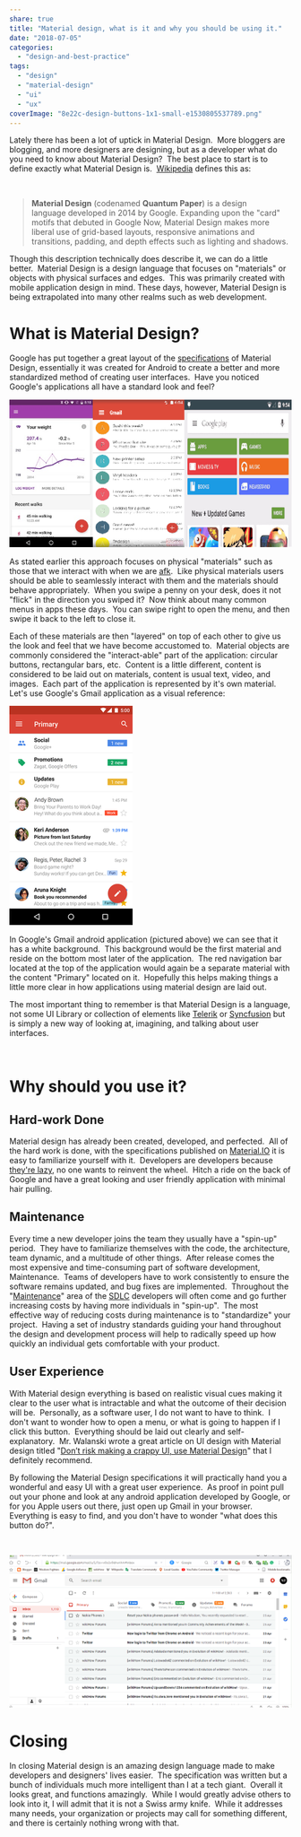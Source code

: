 ```yaml
---
share: true
title: "Material design, what is it and why you should be using it."
date: "2018-07-05"
categories: 
  - "design-and-best-practice"
tags: 
  - "design"
  - "material-design"
  - "ui"
  - "ux"
coverImage: "8e22c-design-buttons-1x1-small-e1530805537789.png"
---
```


Lately there has been a lot of uptick in Material Design.  More bloggers are blogging, and more designers are designing, but as a developer what do you need to know about Material Design?  The best place to start is to define exactly what Material Design is.  [Wikipedia](https://en.wikipedia.org/wiki/Material_Design) defines this as:

 

> **Material Design** (codenamed **Quantum Paper**) is a design language developed in 2014 by Google. Expanding upon the "card" motifs that debuted in Google Now, Material Design makes more liberal use of grid-based layouts, responsive animations and transitions, padding, and depth effects such as lighting and shadows.

Though this description technically does describe it, we can do a little better.  Material Design is a design language that focuses on "materials" or objects with physical surfaces and edges.  This was primarily created with mobile application design in mind. These days, however, Material Design is being extrapolated into many other realms such as web development.

# What is Material Design?

Google has put together a great layout of the [specifications](https://material.io/design/introduction/#principles) of Material Design, essentially it was created for Android to create a better and more standardized method of creating user interfaces.  Have you noticed Google's applications all have a standard look and feel?

[![Google Android Applications](../../../public/imgs/posts/2018-07-05/c3c86-capture.png)](../../../public/imgs/posts/2018-07-05/c3c86-capture.png)

As stated earlier this approach focuses on physical "materials" such as those that we interact with when we are [afk](https://www.grammarly.com/blog/afk-meaning/).  Like physical materials users should be able to seamlessly interact with them and the materials should behave appropriately.  When you swipe a penny on your desk, does it not "flick" in the direction you swiped it?  Now think about many common menus in apps these days.  You can swipe right to open the menu, and then swipe it back to the left to close it.

Each of these materials are then "layered" on top of each other to give us the look and feel that we have become accustomed to.  Material objects are commonly considered the "interact-able" part of the application: circular buttons, rectangular bars, etc.  Content is a little different, content is considered to be laid out on materials, content is usual text, video, and images.  Each part of the application is represented by it's own material.  Let's use Google's Gmail application as a visual reference:

[![Gmail Android Application](../../../public/imgs/posts/2018-07-05/ae775-220px-gmail_mobile_screenshot.png "Gmail Android Application")](../../../public/imgs/posts/2018-07-05/ae775-220px-gmail_mobile_screenshot.png)

In Google's Gmail android application (pictured above) we can see that it has a white background.  This background would be the first material and reside on the bottom most later of the application.  The red navigation bar located at the top of the application would again be a separate material with the content "Primary" located on it.  Hopefully this helps making things a little more clear in how applications using material design are laid out.

The most important thing to remember is that Material Design is a language, not some UI Library or collection of elements like [Telerik](https://www.telerik.com/) or [Syncfusion](https://www.syncfusion.com/) but is simply a new way of looking at, imagining, and talking about user interfaces.

 

# Why should you use it?

## Hard-work Done

Material design has already been created, developed, and perfected.  All of the hard work is done, with the specifications published on [Material.IO](https://material.io/) it is easy to familiarize yourself with it.  Developers are developers because [they're lazy](https://jaxenter.com/results-developers-strategically-lazy-113513.html), no one wants to reinvent the wheel.  Hitch a ride on the back of Google and have a great looking and user friendly application with minimal hair pulling.

## Maintenance

Every time a new developer joins the team they usually have a "spin-up" period.  They have to familiarize themselves with the code, the architecture, team dynamic, and a multitude of other things.  After release comes the most expensive and time-consuming part of software development, Maintenance.  Teams of developers have to work consistently to ensure the software remains updated, and bug fixes are implemented.  Throughout the "[Maintenance](https://www.techwalla.com/articles/the-maintenance-phase-in-the-software-life-cycle)" area of the [SDLC](https://www.techopedia.com/definition/22193/software-development-life-cycle-sdlc) developers will often come and go further increasing costs by having more individuals in "spin-up".  The most effective way of reducing costs during maintenance is to "standardize" your project.  Having a set of industry standards guiding your hand throughout the design and development process will help to radically speed up how quickly an individual gets comfortable with your product.

## User Experience

With Material design everything is based on realistic visual cues making it clear to the user what is intractable and what the outcome of their decision will be.  Personally, as a software user, I do not want to have to think.  I don't want to wonder how to open a menu, or what is going to happen if I click this button.  Everything should be laid out clearly and self-explanatory.  Mr. Walanski wrote a great article on UI design with Material design titled "[Don’t risk making a crappy UI, use Material Design](https://uxplanet.org/dont-risk-making-a-crappy-ui-use-material-design-520ebaceffe4)" that I definitely recommend.

By following the Material Design specifications it will practically hand you a wonderful and easy UI with a great user experience.  As proof in point pull out your phone and look at any android application developed by Google, or for you Apple users out there, just open up Gmail in your browser.  Everything is easy to find, and you don't have to wonder "what does this button do?".

 

[![Gmail Material Design Interface](../../../public/imgs/posts/2018-07-05/adaec-728px-new-version-og-gmail-2018-e1530814777558.png "NewGmailInterface")](../../../public/imgs/posts/2018-07-05/adaec-728px-new-version-og-gmail-2018-e1530814777558.png)

# Closing

In closing Material design is an amazing design language made to make developers and designers' lives easier.  The specification was written but a bunch of individuals much more intelligent than I at a tech giant.  Overall it looks great, and functions amazingly.  While I would greatly advise others to look into it, I will admit that it is not a Swiss army knife.  While it addresses many needs, your organization or projects may call for something different, and there is certainly nothing wrong with that.
